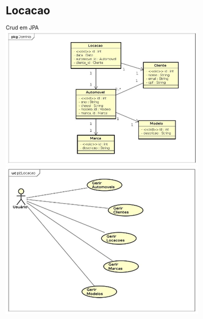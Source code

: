 # Locacao
Crud em JPA 
![dominio](https://github.com/Nogueira-lucas/Locacao/blob/master/docs/Dominio.jpg)
![dominio](https://github.com/Nogueira-lucas/Locacao/blob/master/docs/Diagrama-de-Classes.jpg)



